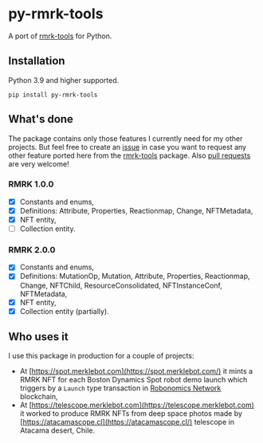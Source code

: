 py-rmrk-tools
=============

A port of [rmrk-tools](https://github.com/rmrk-team/rmrk-tools) for Python.

Installation
------------

Python 3.9 and higher supported.

```console
pip install py-rmrk-tools
```

What's done
-----------

The package contains only those features I currently need for my other projects. But feel free to create an [issue](https://github.com/khssnv/py-rmrk-tools/issues/new) in case you want to request any other feature ported here from the [rmrk-tools](https://github.com/rmrk-team/rmrk-tools) package. Also [pull requests](https://github.com/khssnv/py-rmrk-tools/pulls) are very welcome!

### RMRK 1.0.0

- [x] Constants and enums,
- [x] Definitions: Attribute, Properties, Reactionmap, Change, NFTMetadata,
- [x] NFT entity,
- [ ] Collection entity.

### RMRK 2.0.0

- [x] Constants and enums,
- [x] Definitions: MutationOp, Mutation, Attribute, Properties, Reactionmap, Change, NFTChild, ResourceConsolidated, NFTInstanceConf, NFTMetadata,
- [x] NFT entity,
- [x] Collection entity (partially).

Who uses it
-----------

I use this package in production for a couple of projects:

* At [https://spot.merklebot.com](https://spot.merklebot.com/) it mints a RMRK NFT for each Boston Dynamics Spot robot demo launch which triggers by a `Launch` type transaction in [Robonomics Network](https://robonomics.network/) blockchain,
* At [https://telescope.merklebot.com](https://telescope.merklebot.com) it worked to produce RMRK NFTs from deep space photos made by [https://atacamascope.cl](https://atacamascope.cl/) telescope in Atacama desert, Chile.
